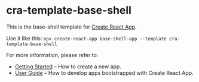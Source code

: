 # cra-template-base-shell

This is the base-shell template for [Create React App](https://github.com/facebook/create-react-app).

Use it like this:
`npx create-react-app base-shell-app --template cra-template-base-shell`

For more information, please refer to:

- [Getting Started](https://create-react-app.dev/docs/getting-started) – How to create a new app.
- [User Guide](https://create-react-app.dev) – How to develop apps bootstrapped with Create React App.
